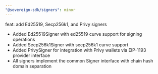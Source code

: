 ```yaml
---
"@sovereign-sdk/signers": minor
---
```


feat: add Ed25519, Secp256k1, and Privy signers

- Added Ed25519Signer with ed25519 curve support for signing operations
- Added Secp256k1Signer with secp256k1 curve support
- Added PrivySigner for integration with Privy wallets via EIP-1193 provider interface
- All signers implement the common Signer interface with chain hash domain separation

